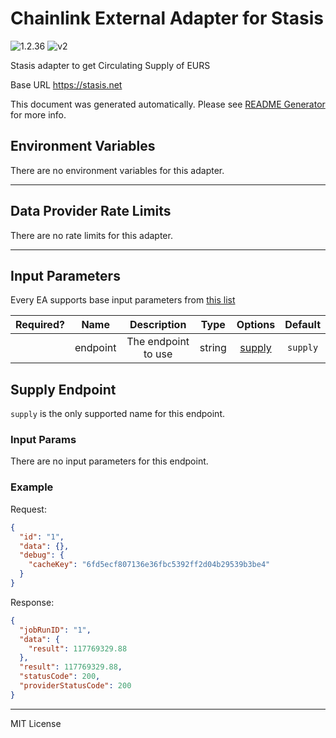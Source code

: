 # Chainlink External Adapter for Stasis

![1.2.36](https://img.shields.io/github/package-json/v/smartcontractkit/external-adapters-js?filename=packages/sources/stasis/package.json) ![v2](https://img.shields.io/badge/framework%20version-v2-blueviolet)

Stasis adapter to get Circulating Supply of EURS

Base URL https://stasis.net

This document was generated automatically. Please see [README Generator](../../scripts#readme-generator) for more info.

## Environment Variables

There are no environment variables for this adapter.

---

## Data Provider Rate Limits

There are no rate limits for this adapter.

---

## Input Parameters

Every EA supports base input parameters from [this list](../../core/bootstrap#base-input-parameters)

| Required? |   Name   |     Description     |  Type  |          Options           | Default  |
| :-------: | :------: | :-----------------: | :----: | :------------------------: | :------: |
|           | endpoint | The endpoint to use | string | [supply](#supply-endpoint) | `supply` |

## Supply Endpoint

`supply` is the only supported name for this endpoint.

### Input Params

There are no input parameters for this endpoint.

### Example

Request:

```json
{
  "id": "1",
  "data": {},
  "debug": {
    "cacheKey": "6fd5ecf807136e36fbc5392ff2d04b29539b3be4"
  }
}
```

Response:

```json
{
  "jobRunID": "1",
  "data": {
    "result": 117769329.88
  },
  "result": 117769329.88,
  "statusCode": 200,
  "providerStatusCode": 200
}
```

---

MIT License
